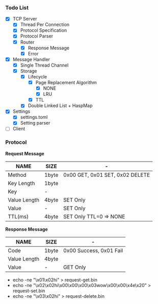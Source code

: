 ### Todo List

- [x] TCP Server
    - [x] Thread Per Connection
    - [x] Protocol Specification
    - [x] Protocol Parser
    - [x] Router
        - [x] Response Message
        - [x] Error
- [x] Message Handler
    - [x] Single Thread Channel
    - [x] Storage
        - [x] Lifecycle
            - [x] Page Replacement Algorithm
                - [x] NONE
                - [x] LRU
            - [x] TTL
        - [x] Double Linked List + HaspMap
- [x] Settings
    - [x] settings.toml
    - [x] Setting parser
- [ ] Client

### Protocol

**Request Message**

| NAME         | SIZE  | -                               |
|--------------|-------|---------------------------------|
| Method       | 1byte | 0x00 GET, 0x01 SET, 0x02 DELETE |
| Key Length   | 1byte |                                 |
| Key          | -     |                                 |
| Value Length | 4byte | SET Only                        |
| Value        | -     | SET Only                        |
| TTL(ms)      | 4byte | SET Only TTL=0 => NONE          |

**Response Message**

| NAME         | SIZE  | -                       |
|--------------|-------|-------------------------|
| Code         | 1byte | 0x00 Success, 0x01 Fail |
| Value Length | 4byte |                         |
| Value        | -     | GET Only                |

- echo -ne "\x01\x02hi" > request-get.bin
- echo -ne "\x02\x02hi\x00\x00\x00\x03wow\x00\x00\x4e\x20" > request-set.bin
- echo -ne "\x03\x02hi" > request-delete.bin
